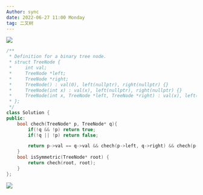 ```yaml
---
Author: sync
date: 2022-06-27 11:00 Monday
tag: 二叉树 
---
```


![](FigureBed%20🌄/Pasted/Pasted%20image%2020220627105949.png)


```cpp
/**
 * Definition for a binary tree node.
 * struct TreeNode {
 *     int val;
 *     TreeNode *left;
 *     TreeNode *right;
 *     TreeNode() : val(0), left(nullptr), right(nullptr) {}
 *     TreeNode(int x) : val(x), left(nullptr), right(nullptr) {}
 *     TreeNode(int x, TreeNode *left, TreeNode *right) : val(x), left(left), right(right) {}
 * };
 */
class Solution {
public:
    bool chech(TreeNode* p, TreeNode* q){
        if(!q && !p) return true;
        if(!q || !p) return false;

        return p->val == q->val && chech(p->left, q->right) && chech(p->right, q->left);
    }
    bool isSymmetric(TreeNode* root) {
        return chech(root, root);
    }
};
```

![](FigureBed%20🌄/Pasted/Pasted%20image%2020220627110111.png)
